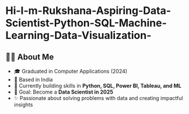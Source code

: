 # Hi-I-m-Rukshana-Aspiring-Data-Scientist-Python-SQL-Machine-Learning-Data-Visualization-
## 👩‍🎓 About Me 
- 🎓 Graduated in Computer Applications (2024)
- 📍 Based in India
- 🌱 Currently building skills in **Python, SQL, Power BI, Tableau, and ML**
- 🎯 Goal: Become a **Data Scientist in 2025**
- ✨ Passionate about solving problems with data and creating impactful insights
